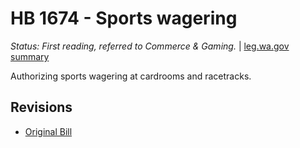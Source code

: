 # HB 1674 - Sports wagering
*Status: First reading, referred to Commerce & Gaming.* | [leg.wa.gov summary](https://app.leg.wa.gov/billsummary?BillNumber=1674&Year=2021)

Authorizing sports wagering at cardrooms and racetracks.

## Revisions
* [Original Bill](1/)